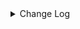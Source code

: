 <details><summary> Change Log </summary>

| Change | Commit | Version |
| --- | --- | --- |
|[Improve] sink mongodb schema is not required (#8887)|https://github.com/apache/seatunnel/commit/3cfe8c12b9| dev |
|[Improve] restruct connector common options (#8634)|https://github.com/apache/seatunnel/commit/f3499a6eeb| dev |
|[Fix][Connector-Mongodb] close MongodbClient when close MongodbReader (#8592)|https://github.com/apache/seatunnel/commit/06b2fc0e06| dev |
|[Improve][dist]add shade check rule (#8136)|https://github.com/apache/seatunnel/commit/51ef800016|2.3.9|
|[Bug][connectors-v2] fix mongodb bson convert exception (#8044)|https://github.com/apache/seatunnel/commit/b222c13f2f|2.3.9|
|[Hotfix][Connector-v2] Fix the ClassCastException for connector-mongodb (#7586)|https://github.com/apache/seatunnel/commit/dc43370e8c|2.3.8|
|[Improve][Test][Connector-V2][MongoDB] Add few test cases for BsonToRowDataConverters (#7579)|https://github.com/apache/seatunnel/commit/a797041e5d|2.3.8|
|[Improve][Connector-V2][MongoDB] A BsonInt32 will be convert to a long type (#7567)|https://github.com/apache/seatunnel/commit/adf26c20c5|2.3.8|
|[Improve][Connector-V2][MongoDB] Support to convert to double from any numeric type (#6997)|https://github.com/apache/seatunnel/commit/c5159a2760|2.3.6|
|[bugfix][connector-mongodb] fix mongodb null value write (#6967)|https://github.com/apache/seatunnel/commit/c5ecda50f8|2.3.6|
|[Improve][MongoDB] Implement TableSourceFactory to create mongodb source (#5813)|https://github.com/apache/seatunnel/commit/59cccb6097|2.3.4|
|[Improve][Common] Introduce new error define rule (#5793)|https://github.com/apache/seatunnel/commit/9d1b2582b2|2.3.4|
|[Improve] Remove use `SeaTunnelSink::getConsumedType` method and mark it as deprecated (#5755)|https://github.com/apache/seatunnel/commit/8de7408100|2.3.4|
|[bugfix][mongodb] Fixed unsupported exception caused by bsonNull (#5659)|https://github.com/apache/seatunnel/commit/cab864aa4d|2.3.4|
|Support config column/primaryKey/constraintKey in schema (#5564)|https://github.com/apache/seatunnel/commit/eac76b4e50|2.3.4|
|[Hotfix] Fix com.google.common.base.Preconditions to seatunnel shade one (#5284)|https://github.com/apache/seatunnel/commit/ed5eadcf73|2.3.3|
|[Improve][Connector-v2][Mongodb]sink support transaction update/writing (#5034)|https://github.com/apache/seatunnel/commit/b1203c905e|2.3.3|
|[Hotfix][Connector-V2][Mongodb] Compatible with historical parameters (#4997)|https://github.com/apache/seatunnel/commit/31db35bee7|2.3.3|
|[Improve][Connector-v2][Mongodb]Optimize reading logic (#5001)|https://github.com/apache/seatunnel/commit/830196d8b7|2.3.3|
|[Hotfix][Connector-V2][Mongodb] Fix document error content and remove redundant code (#4982)|https://github.com/apache/seatunnel/commit/526197af67|2.3.3|
|[Feature][connector-v2][mongodb] mongodb support cdc sink (#4833)|https://github.com/apache/seatunnel/commit/cb651cd7f3|2.3.3|
|[Feature][Connector-v2][Mongodb]Refactor mongodb connector (#4620)|https://github.com/apache/seatunnel/commit/5b1a843e40|2.3.2|
|Merge branch &#x27;dev&#x27; into merge/cdc|https://github.com/apache/seatunnel/commit/4324ee1912|2.3.1|
|[Improve][Project] Code format with spotless plugin.|https://github.com/apache/seatunnel/commit/423b583038|2.3.1|
|[improve][api] Refactoring schema parse (#4157)|https://github.com/apache/seatunnel/commit/b2f573a13e|2.3.1|
|[Improve][build] Give the maven module a human readable name (#4114)|https://github.com/apache/seatunnel/commit/d7cd601051|2.3.1|
|[Improve][Project] Code format with spotless plugin. (#4101)|https://github.com/apache/seatunnel/commit/a2ab166561|2.3.1|
|[Feature][Connector] add get source method to all source connector (#3846)|https://github.com/apache/seatunnel/commit/417178fb84|2.3.1|
|[Feature][API &amp; Connector &amp; Doc] add parallelism and column projection interface (#3829)|https://github.com/apache/seatunnel/commit/b9164b8ba1|2.3.1|
|[Improve] mongodb connector v2 add source query capability (#3697)|https://github.com/apache/seatunnel/commit/8a7fe6fcb6|2.3.1|
|[Hotfix][OptionRule] Fix option rule about all connectors (#3592)|https://github.com/apache/seatunnel/commit/226dc6a119|2.3.0|
|[Improve][Connector-V2][MongoDB] Unified exception for MongoDB source &amp; sink connector (#3522)|https://github.com/apache/seatunnel/commit/5af632e32b|2.3.0|
|[Feature][Connector V2] expose configurable options in MongoDB (#3347)|https://github.com/apache/seatunnel/commit/ffd5778efc|2.3.0|
|[Improve][all] change Log to @Slf4j (#3001)|https://github.com/apache/seatunnel/commit/6016100f12|2.3.0-beta|
|[Improve][Connector-V2] Improve mongodb connector (#2778)|https://github.com/apache/seatunnel/commit/efbf793fa5|2.2.0-beta|
|[DEV][Api] Replace SeaTunnelContext with JobContext and remove singleton pattern (#2706)|https://github.com/apache/seatunnel/commit/cbf82f755c|2.2.0-beta|
|[Feature][Connector-V2] Add mongodb connecter sink (#2694)|https://github.com/apache/seatunnel/commit/51c28a3387|2.2.0-beta|
|[Feature][Connector-V2] Add mongodb connecter source (#2596)|https://github.com/apache/seatunnel/commit/3ee8a8a619|2.2.0-beta|

</details>
